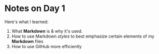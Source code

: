 # Notes on Day 1

Here's what I learned:

1. What **Markdown** is & why it's used.
1. How to use Markdown _styles_ to best emphasize certain elements of my **Markdown** files
1. How to use GitHub more efficiently
